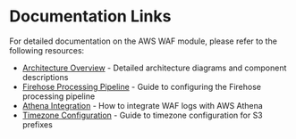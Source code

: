 # Documentation Links

For detailed documentation on the AWS WAF module, please refer to the following resources:

- [Architecture Overview](docs/ARCHITECTURE.md) - Detailed architecture diagrams and component descriptions
- [Firehose Processing Pipeline](docs/firehose-processing.md) - Guide to configuring the Firehose processing pipeline
- [Athena Integration](docs/athena-integration.md) - How to integrate WAF logs with AWS Athena
- [Timezone Configuration](docs/timezone-config.md) - Guide to timezone configuration for S3 prefixes
